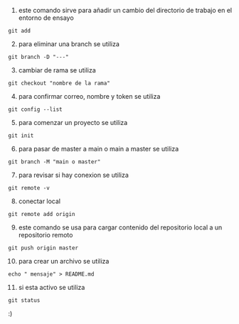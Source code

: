 1. este comando sirve para añadir un cambio del directorio de trabajo en el entorno de ensayo

```
git add
```

2. para eliminar una branch se utiliza 

```
git branch -D "---"
```

3. cambiar de rama se utiliza

```
git checkout "nombre de la rama"
```

4. para confirmar correo, nombre y token se utiliza

```
git config --list
```

5. para comenzar un proyecto se utiliza

```
git init
```

6. para pasar de master a main o main a master se utiliza

```
git branch -M "main o master"
```

7. para revisar si hay conexion se utiliza

```
git remote -v
```

8. conectar local

```
git remote add origin
```

9. este comando se usa para cargar contenido del repositorio local a un repositorio remoto

```
git push origin master
```
10. para crear un  archivo se utiliza

```
echo " mensaje" > README.md
```

11. si esta activo se utiliza

```
git status
```
:)


